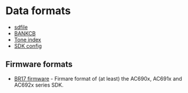 # Data formats

- [sdfile](sdfile.md)
- [BANKCB](bankcb.md)
- [Tone index](toneidx.md)
- [SDK config](sdkcfg.md)

## Firmware formats

- [BR17 firmware](br17-fw.md) - Firmare format of (at least) the AC690x, AC691x and AC692x series SDK.
